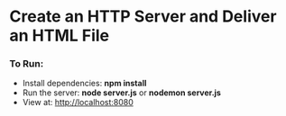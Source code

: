 # Create an HTTP Server and Deliver an HTML File

### To Run:

* Install dependencies: **npm install**
* Run the server: **node server.js** or **nodemon server.js**
* View at: [http://localhost:8080](http://localhost:8080)